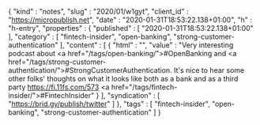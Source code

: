 {
  "kind" : "notes",
  "slug" : "2020/01/w1gyt",
  "client_id" : "https://micropublish.net",
  "date" : "2020-01-31T18:53:22.138+01:00",
  "h" : "h-entry",
  "properties" : {
    "published" : [ "2020-01-31T18:53:22.138+01:00" ],
    "category" : [ "fintech-insider", "open-banking", "strong-customer-authentication" ],
    "content" : [ {
      "html" : "",
      "value" : "Very interesting podcast about <a href=\"/tags/open-banking/\">#OpenBanking</a> and <a href=\"/tags/strong-customer-authentication/\">#StrongCustomerAuthentication</a>. It's nice to hear some other folks' thoughts on what it looks like both as a bank and as a third party https://fi.11fs.com/573 <a href=\"/tags/fintech-insider/\">#FintechInsider</a>"
    } ],
    "syndication" : [ "https://brid.gy/publish/twitter" ]
  },
  "tags" : [ "fintech-insider", "open-banking", "strong-customer-authentication" ]
}

